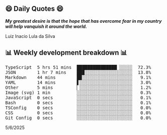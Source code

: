## 😄 Daily Quotes 😄

_**My greatest desire is that the hope that has overcome fear in my country will help vanquish it around the world.**_

Luiz Inacio Lula da Silva



## 📊 Weekly development breakdown 📊

<pre>TypeScript  5 hrs 51 mins  ███████████████▏░░░░░  72.3%
JSON        1 hr 7 mins    ██▉░░░░░░░░░░░░░░░░░░  13.8%
Markdown    44 mins        █▉░░░░░░░░░░░░░░░░░░░   9.1%
YAML        14 mins        ▋░░░░░░░░░░░░░░░░░░░░   3.0%
Other       5 mins         ▏░░░░░░░░░░░░░░░░░░░░   1.2%
Image (svg) 1 min          ░░░░░░░░░░░░░░░░░░░░░   0.3%
JavaScript  0 secs         ░░░░░░░░░░░░░░░░░░░░░   0.1%
Bash        0 secs         ░░░░░░░░░░░░░░░░░░░░░   0.1%
TSConfig    0 secs         ░░░░░░░░░░░░░░░░░░░░░   0.0%
CSS         0 secs         ░░░░░░░░░░░░░░░░░░░░░   0.0%
Git Config  0 secs         ░░░░░░░░░░░░░░░░░░░░░   0.0%</pre>

5/6/2025
